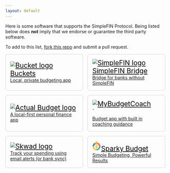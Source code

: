 ```yaml
---
layout: default
---
```


<style>
h1 {
  margin-top: 4rem;
}
section {
    border: 1px solid lightgrey;

}
.app-list {
    display: flex;
    flex-wrap: wrap;
    gap: 1em;
    row-gap: 1em;
}
.item {
  /* max-width: 120px; */
  padding: 1em;
  display: grid;
  grid-template-areas:
    "title    " 
    "description";
  box-sizing: border-box;
  flex-basis: 48%;
  flex-shrink: 1;
  border: 1px solid lightgray;
  border-radius: 6px;
}
a.item:hover {
  text-decoration: none;
}
.item-title {
  grid-area: title;
  font-size: 1.5em;
  align-self: end;
  font-weight: 400;
  color: black;
}
.item-title img {
  max-height: 1.5em;
  object-fit: cover; object-position: 0 0;
}
.item-logo:empty {
  background-color: lightgrey;
}
.item-desc {
  grid-area: description;
  width: 100%;
  font-size: 1em;
}
@media screen and (max-width: 600px) {
  .item {
    flex-basis: 100%;
    flex-grow: 1;
    flex-shrink: initial;
  }
}
</style>

Here is some software that supports the SimpleFIN Protocol.  Being listed below does <strong>not</strong> imply that we endorse or guarantee the third party software.

To add to this list, <a href="https://github.com/simplefin/simplefin.github.com/blob/master/ecosystem.md">fork this repo</a> and submit a pull request.

<div class="app-list">

<a class="item" href="https://www.budgetwithbuckets.com" target="_blank">
  <div class="item-title"><img src="/img/applogos/buckets.png" title="Bucket logo"> Buckets</div>
  <div class="item-desc">Local, private budgeting app</div>
</a>

<a class="item" href="https://bridge.simplefin.org" target="_blank">
  <div class="item-title"><img src="/img/applogos/simplefin.png" title="SimpleFIN logo"> SimpleFIN Bridge</div>
  <div class="item-desc">Bridge for banks without SimpleFIN</div>
</a>

<a class="item" href="https://github.com/actualbudget/actual" target="_blank">
  <div class="item-title"><img src="/img/applogos/actual.png" title="Actual Budget logo"></div>
  <div class="item-desc">A local-first personal finance app</div>
</a>

<a class="item" href="https://www.mybudgetcoach.com/" target="_blank">
  <div class="item-title"><img src="/img/applogos/mybudgetcoach.png" title="MyBudgetCoach logo"></div>
  <div class="item-desc">Budget app with built in coaching guidance</div>
</a>

<a class="item" href="https://skwad.app/" target="_blank">
  <div class="item-title"><img src="/img/applogos/skwad.png" title="Skwad logo"></div>
  <div class="item-desc">Track your spending using email alerts (or bank sync)</div>
</a>

<a class="item" href="https://github.com/CodeWithCJ/SparkyBudget" target="_blank">
  <div class="item-title"><img src="/img/applogos/SparkyBudget.png" title="Sparky Budget">Sparky Budget</div>
  <div class="item-desc">Simple Budgeting, Powerful Results</div>
</a>

</div>

<script>
function shuffle(array) {
  let currentIndex = array.length;
  while (currentIndex != 0) {
    let randomIndex = Math.floor(Math.random() * currentIndex);
    currentIndex--;
    [array[currentIndex], array[randomIndex]] = [
      array[randomIndex], array[currentIndex]];
  }
}
function orderRandomly() {
  let items = Array.from(document.querySelectorAll("a.item"));
  let parent = items[0].parentNode;
  items.forEach(item => {
    parent.removeChild(item);
  })
  shuffle(items);
  items.forEach(item => {
    parent.appendChild(item);
  })
}
orderRandomly();
</script>
